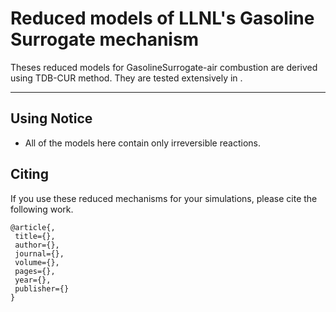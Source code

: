 # Reduced models of LLNL's Gasoline Surrogate mechanism

Theses reduced models for GasolineSurrogate-air combustion are derived using TDB-CUR method. They are tested extensively in []().

----------------------
## Using Notice

* All of the models here contain only irreversible reactions.

## Citing

If you use these reduced mechanisms for your simulations, please cite the following work.

```
@article{,
 title={},
 author={},
 journal={},
 volume={},
 pages={},
 year={},
 publisher={}
}

